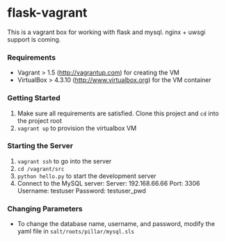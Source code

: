 flask-vagrant
=============

This is a vagrant box for working with flask and mysql.  nginx + uwsgi support is coming.

### Requirements

- Vagrant > 1.5 (http://vagrantup.com) for creating the VM
- VirtualBox > 4.3.10 (http://www.virtualbox.org) for the VM container

### Getting Started

1. Make sure all requirements are satisfied.  Clone this project and `cd` into the project root
2. `vagrant up` to provision the virtualbox VM

### Starting the Server

1. `vagrant ssh` to go into the server
2. `cd /vagrant/src`
3. `python hello.py` to start the development server
4. Connect to the MySQL server:
  Server: 192.168.66.66
  Port: 3306
  Username: testuser
  Password: testuser_pwd

### Changing Parameters

- To change the database name, username, and password, modify the yaml file in `salt/roots/pillar/mysql.sls`


